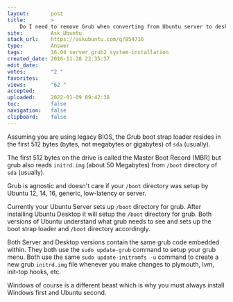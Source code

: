 ```yaml
---
layout:       post
title:        >
    Do I need to remove Grub when converting from Ubuntu server to desktop?
site:         Ask Ubuntu
stack_url:    https://askubuntu.com/q/854716
type:         Answer
tags:         16.04 server grub2 system-installation
created_date: 2016-11-28 22:35:37
edit_date:    
votes:        "2 "
favorites:    
views:        "62 "
accepted:     
uploaded:     2022-01-09 09:42:38
toc:          false
navigation:   false
clipboard:    false
---
```


Assuming you are using legacy BIOS, the Grub boot strap loader resides in the first 512 bytes (bytes, not megabytes or gigabytes) of `sda` (usually).

The first 512 bytes on the drive is called the Master Boot Record (MBR) but grub also reads `initrd.img` (about 50 Megabytes) from `/boot` directory of `sda` (usually).

Grub is agnostic and doesn't care if your `/boot` directory was setup by  Ubuntu 12, 14, 16, generic, low-latency or server.

Currently your Ubuntu Server sets up `/boot` directory for grub. After installing Ubuntu Desktop it will setup the `/boot` directory for grub. Both versions of Ubuntu understand what grub needs to see and sets up the boot strap loader and `/boot` directory accordingly.

Both Server and Desktop versions contain the same grub code embedded within. They both use the `sudo update-grub` command to setup your grub menu. Both use the same `sudo update-initramfs -u` command to create a new grub `initrd.img` file whenever you make changes to plymouth, lvm, init-top hooks, etc.

Windows of course is a different beast which is why you must always install Windows first and Ubuntu second.
